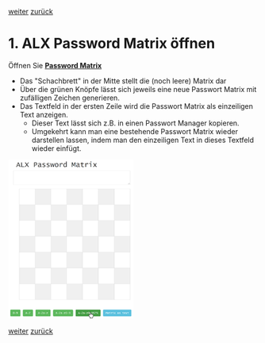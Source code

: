 <a class="nav-button pull-right" href="../PasswordMatrix_3_de">weiter</a>
<a class="nav-button pull-left" href="../PasswordMatrix_1_de">zurück</a>
<br>

# 1. ALX Password Matrix öffnen

Öffnen Sie <a target="_blank" class="button" href="/PasswordMatrix.htm"><b>Password Matrix</b></a>

- Das "Schachbrett" in der Mitte stellt die (noch leere) Matrix dar
- Über die grünen Knöpfe lässt sich jeweils eine neue Passwort Matrix mit zufälligen Zeichen generieren.
- Das Textfeld in der ersten Zeile wird die Passwort Matrix als einzeiligen Text anzeigen.
    - Dieser Text lässt sich z.B. in einen Passwort Manager kopieren.
    - Umgekehrt kann man eine bestehende Passwort Matrix wieder darstellen lassen, indem man den einzeiligen Text in dieses Textfeld wieder einfügt.

<img class="shadow" src="/tutorial/images/passwordMatrix02.PNG" width="50%">

<a class="nav-button pull-right" href="../PasswordMatrix_3_de">weiter</a>
<a class="nav-button pull-left" href="../PasswordMatrix_1_de">zurück</a>
<br>
